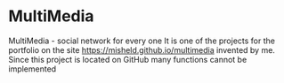 # MultiMedia
MultiMedia - social network for every one
It is one of the projects for the portfolio on the site https://misheld.github.io/multimedia invented by me.
Since this project is located on GitHub many functions cannot be implemented
